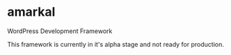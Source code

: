 amarkal
=======

WordPress Development Framework

This framework is currently in it's alpha stage and not ready for production.
